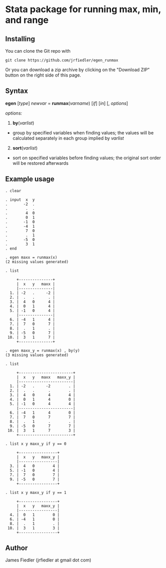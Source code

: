 Stata package for running max, min, and range
=============================================

Installing
----------

You can clone the Git repo with

    git clone https://github.com/jrfiedler/egen_runmax

Or you can download a zip archive by clicking on the "Download ZIP" button on the right side of this page.

Syntax
------

**egen** [_type_] _newvar_ = **runmax**(_varname_) [_if_] [_in_] [, _options_]

_options:_

1. **by**(_varlist_)

  - group by specified variables when finding values; the values will  be calculated separately in each group implied by _varlist_
        
2. **sort**(_varlist_)

  - sort on specified variables before finding values; the original sort order will be restored afterwards



Example usage
-------------

    . clear
          
    . input  x  y
    .       -2  .
    .        .  .
    .        4  0
    .        0  1
    .       -1  0
    .       -4  1
    .        7  0
    .        .  1
    .       -5  0
    .        3  1
    . end
    
    . egen maxx = runmax(x)
    (2 missing values generated)
    
    . list
    
         +---------------+
         |  x   y   maxx |
         |---------------|
      1. | -2   .     -2 |
      2. |  .   .      . |
      3. |  4   0      4 |
      4. |  0   1      4 |
      5. | -1   0      4 |
         |---------------|
      6. | -4   1      4 |
      7. |  7   0      7 |
      8. |  .   1      . |
      9. | -5   0      7 |
     10. |  3   1      7 |
         +---------------+
    
    . egen maxx_y = runmax(x) , by(y)
    (3 missing values generated)
    
    . list
    
         +------------------------+
         |  x   y   maxx   maxx_y |
         |------------------------|
      1. | -2   .     -2        . |
      2. |  .   .      .        . |
      3. |  4   0      4        4 |
      4. |  0   1      4        0 |
      5. | -1   0      4        4 |
         |------------------------|
      6. | -4   1      4        0 |
      7. |  7   0      7        7 |
      8. |  .   1      .        . |
      9. | -5   0      7        7 |
     10. |  3   1      7        3 |
         +------------------------+
    
    . list x y maxx_y if y == 0
    
         +-----------------+
         |  x   y   maxx_y |
         |-----------------|
      3. |  4   0        4 |
      5. | -1   0        4 |
      7. |  7   0        7 |
      9. | -5   0        7 |
         +-----------------+
    
    . list x y maxx_y if y == 1
    
         +-----------------+
         |  x   y   maxx_y |
         |-----------------|
      4. |  0   1        0 |
      6. | -4   1        0 |
      8. |  .   1        . |
     10. |  3   1        3 |
         +-----------------+

Author
-----
James Fiedler (jrfiedler at gmail dot com)